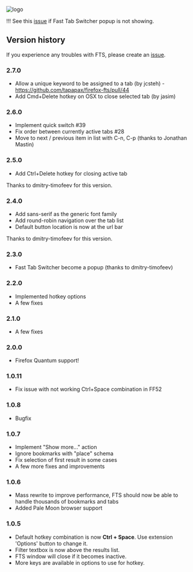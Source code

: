![logo](https://addons.cdn.mozilla.net/user-media/addon_icons/684/684616-64.png?modified=1455780225)

!!! See this [issue](https://github.com/tapapax/firefox-fts/issues/22) if Fast Tab Switcher popup is not showing.

## Version history

If you experience any troubles with FTS, please create an [issue](https://github.com/tapapax/firefox-fts/issues/).

### 2.7.0
- Allow a unique keyword to be assigned to a tab (by jcsteh) - https://github.com/tapapax/firefox-fts/pull/44
- Add Cmd+Delete hotkey on OSX to close selected tab (by jasim)

### 2.6.0
- Implement quick switch #39
- Fix order between currently active tabs #28
- Move to next / previous item in list with C-n, C-p (thanks to Jonathan Mastin)

### 2.5.0
- Add Ctrl+Delete hotkey for closing active tab

Thanks to dmitry-timofeev for this version.

### 2.4.0
- Add sans-serif as the generic font family
- Add round-robin navigation over the tab list
- Default button location is now at the url bar

Thanks to dmitry-timofeev for this version.

### 2.3.0
- Fast Tab Switcher become a popup (thanks to dmitry-timofeev)

### 2.2.0
- Implemented hotkey options
- A few fixes

### 2.1.0
- A few fixes

### 2.0.0
- Firefox Quantum support!

### 1.0.11
- Fix issue with not working Ctrl+Space combination in FF52

### 1.0.8
- Bugfix

### 1.0.7
- Implement "Show more..." action
- Ignore bookmarks with "place" schema
- Fix selection of first result in some cases
- A few more fixes and improvements

### 1.0.6
- Mass rewrite to improve performance, FTS should now be able to handle thousands of bookmarks and tabs
- Added Pale Moon browser support

### 1.0.5
- Default hotkey combination is now **Ctrl + Space**. Use extension 'Options' button to change it.
- Filter textbox is now above the results list.
- FTS window will close if it becomes inactive.
- More keys are available in options to use for hotkey.
